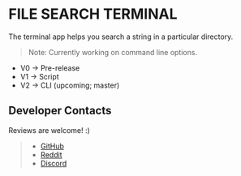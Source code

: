 # FILE SEARCH TERMINAL

The terminal app helps you search a string in a particular directory.

> Note: Currently working on command line options.

* V0 -> Pre-release
* V1 -> Script
* V2 -> CLI (upcoming; master)

## Developer Contacts

Reviews are welcome! :)

>* [GitHub](https://github.com/DracoY-code)
>* [Reddit](https://reddit.com/user/Red_Death_08)
>* [Discord](https://discord.gg/@DracoY#5089)
